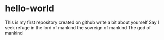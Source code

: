 # hello-world
This is my first repository created on github
write a bit about yourself
Say I seek refuge in the lord of mankind
the sovreign of mankind
The god of mankind 
